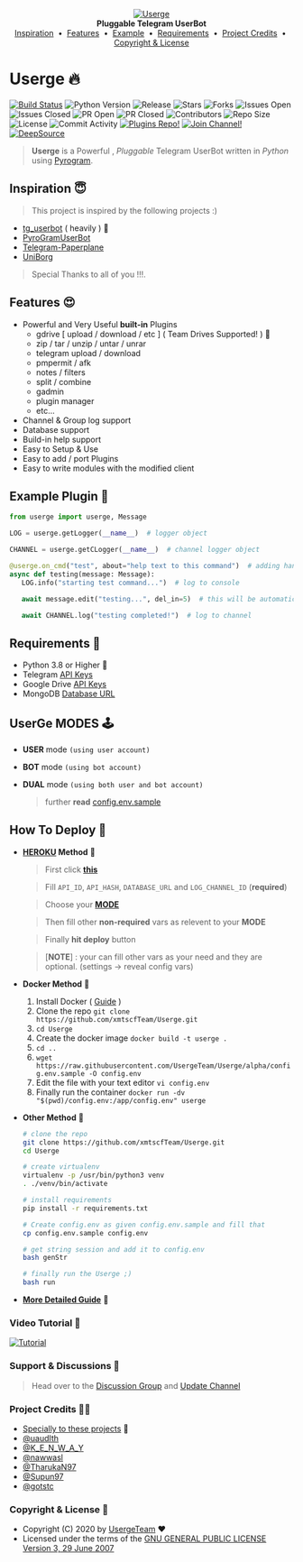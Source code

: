 <p align="center">
    <a href="https://github.com/xmtscfTeam/Userge">
        <img src="resources/userge.png" alt="Userge">
    </a>
    <br>
    <b>Pluggable Telegram UserBot</b>
    <br>
    <a href="https://github.com/xmtscfTeam/Userge#inspiration-">Inspiration</a>
    &nbsp•&nbsp
    <a href="https://github.com/xmtscfTeam/Userge#features-">Features</a>
    &nbsp•&nbsp
    <a href="https://github.com/xmtscfTeam/Userge#example-plugin-">Example</a>
    &nbsp•&nbsp
    <a href="https://github.com/xmtscfTeam/Userge#requirements-">Requirements</a>
    &nbsp•&nbsp
    <a href="https://github.com/xmtscfTeam/Userge#project-credits-">Project Credits</a>
    &nbsp•&nbsp
    <a href="https://github.com/xmtscfTeam/Userge#copyright--license-">Copyright & License</a>
</p>

# Userge 🔥

[![Build Status](https://travis-ci.com/UsergeTeam/Userge.svg?branch=dev)](https://travis-ci.com/UsergeTeam/Userge) ![Python Version](https://img.shields.io/badge/python-3.8-lightgrey) ![Release](https://img.shields.io/github/v/release/UsergeTeam/Userge) ![Stars](https://img.shields.io/github/stars/UsergeTeam/Userge) ![Forks](https://img.shields.io/github/forks/UsergeTeam/Userge) ![Issues Open](https://img.shields.io/github/issues/UsergeTeam/Userge) ![Issues Closed](https://img.shields.io/github/issues-closed/UsergeTeam/Userge) ![PR Open](https://img.shields.io/github/issues-pr/UsergeTeam/Userge) ![PR Closed](https://img.shields.io/github/issues-pr-closed/UsergeTeam/Userge) ![Contributors](https://img.shields.io/github/contributors/UsergeTeam/Userge) ![Repo Size](https://img.shields.io/github/repo-size/UsergeTeam/Userge) ![License](https://img.shields.io/github/license/UsergeTeam/Userge) ![Commit Activity](https://img.shields.io/github/commit-activity/m/UsergeTeam/Userge) [![Plugins Repo!](https://img.shields.io/badge/Plugins%20Repo-!-orange)](https://github.com/xmtscfTeam/Userge-Plugins) [![Join Channel!](https://img.shields.io/badge/Join%20Channel-!-red)](https://t.me/theUserge) [![DeepSource](https://static.deepsource.io/deepsource-badge-light-mini.svg)](https://deepsource.io/gh/UsergeTeam/Userge/?ref=repository-badge)

> **Userge** is a Powerful , _Pluggable_ Telegram UserBot written in _Python_ using [Pyrogram](https://github.com/pyrogram/pyrogram).

## Inspiration 😇

> This project is inspired by the following projects :)

* [tg_userbot](https://github.com/watzon/tg_userbot) ( heavily ) 🤗
* [PyroGramUserBot](https://github.com/SpEcHiDe/PyroGramUserBot)
* [Telegram-Paperplane](https://github.com/RaphielGang/Telegram-Paperplane)
* [UniBorg](https://github.com/SpEcHiDe/UniBorg)

> Special Thanks to all of you !!!.

## Features 😍

* Powerful and Very Useful **built-in** Plugins
  * gdrive [ upload / download / etc ] ( Team Drives Supported! ) 🤥
  * zip / tar / unzip / untar / unrar
  * telegram upload / download
  * pmpermit / afk
  * notes / filters
  * split / combine
  * gadmin
  * plugin manager
  * etc...
* Channel & Group log support
* Database support
* Build-in help support
* Easy to Setup & Use
* Easy to add / port Plugins
* Easy to write modules with the modified client

## Example Plugin 🤨

```python
from userge import userge, Message

LOG = userge.getLogger(__name__)  # logger object

CHANNEL = userge.getCLogger(__name__)  # channel logger object

@userge.on_cmd("test", about="help text to this command")  # adding handler and help text to .test command
async def testing(message: Message):
   LOG.info("starting test command...")  # log to console

   await message.edit("testing...", del_in=5)  # this will be automatically deleted after 5 sec

   await CHANNEL.log("testing completed!")  # log to channel
```

## Requirements 🥴

* Python 3.8 or Higher 👻
* Telegram [API Keys](https://my.telegram.org/apps)
* Google Drive [API Keys](https://console.developers.google.com/)
* MongoDB [Database URL](https://cloud.mongodb.com/)

## UserGe MODES 🕹

* **USER** mode `(using user account)`
* **BOT** mode `(using bot account)`
* **DUAL** mode `(using both user and bot account)`

  > further **read** [config.env.sample](https://github.com/xmtscfTeam/Userge/blob/alpha/config.env.sample)

## How To Deploy 👷

* **[HEROKU](https://www.heroku.com/) Method** 🚀

  > First click [**this**](https://heroku.com/deploy?template=https://github.com/xmtscfTeam/Userge/tree/master)

  > Fill `API_ID`, `API_HASH`, `DATABASE_URL` and `LOG_CHANNEL_ID` (**required**)

  > Choose your [**MODE**](https://github.com/xmtscfTeam/Userge#userge-modes-)

  > Then fill other **non-required** vars as relevent to your **MODE**

  > Finally **hit deploy** button

  > [**NOTE**] : your can fill other vars as your need and they are optional. (settings -> reveal config vars)

* **Docker Method** 🐳 

  1. Install Docker ( [Guide](https://docs.docker.com/engine/install/ubuntu/) )
  2. Clone the repo
      `git clone https://github.com/xmtscfTeam/Userge.git`
  3. `cd Userge`
  4. Create the docker image
      `docker build -t userge .`
  5. `cd ..`
  6. `wget https://raw.githubusercontent.com/UsergeTeam/Userge/alpha/config.env.sample -O config.env`
  7. Edit the file with your text editor
      `vi config.env`
  8. Finally run the container
      `docker run -dv "$(pwd)/config.env:/app/config.env" userge`

* **Other Method** 🔧

  ```bash
  # clone the repo
  git clone https://github.com/xmtscfTeam/Userge.git
  cd Userge

  # create virtualenv
  virtualenv -p /usr/bin/python3 venv
  . ./venv/bin/activate

  # install requirements
  pip install -r requirements.txt

  # Create config.env as given config.env.sample and fill that
  cp config.env.sample config.env

  # get string session and add it to config.env
  bash genStr

  # finally run the Userge ;)
  bash run
  ```

* **[More Detailed Guide](https://docs.google.com/document/d/15uoiOn2NkN518MMkx9h5UaMEWMp8aNZqJocXvS0uI6E)** 📝

### Video Tutorial 🎥

  [![Tutorial](resources/tutorial.jpg)](https://youtu.be/M4T_BJvFqkc "Tutorial")

### Support & Discussions 👥

> Head over to the [Discussion Group](https://t.me/slbotsbugs) and [Update Channel](https://t.me/theUserge)

### Project Credits 💆‍♂️

* [Specially to these projects](https://github.com/xmtscfTeam/Userge#inspiration-) 🥰
* [@uaudIth](https://t.me/uaudIth)
* [@K_E_N_W_A_Y](https://t.me/K_E_N_W_A_Y)
* [@nawwasl](https://t.me/nawwasl)
* [@TharukaN97](https://t.me/TharukaN97)
* [@Supun97](https://t.me/Supun97)
* [@gotstc](https://t.me/gotstc)

### Copyright & License 👮

* Copyright (C) 2020 by [UsergeTeam](https://github.com/xmtscfTeam) ❤️️
* Licensed under the terms of the [GNU GENERAL PUBLIC LICENSE Version 3, 29 June 2007](https://github.com/xmtscfTeam/Userge/blob/master/LICENSE)
